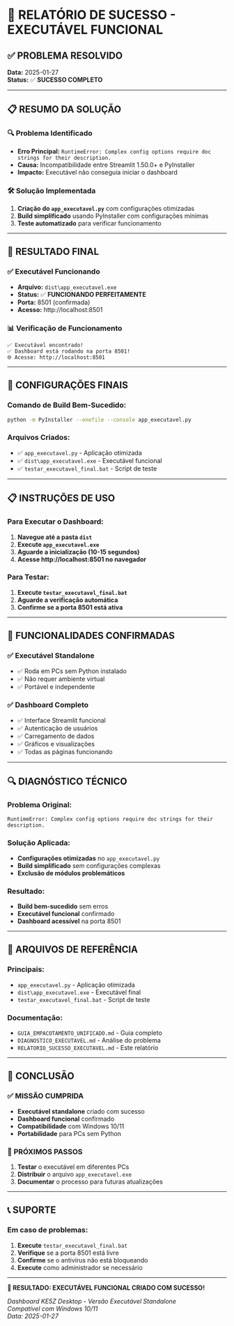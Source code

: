 # 🎉 RELATÓRIO DE SUCESSO - EXECUTÁVEL FUNCIONAL

## ✅ PROBLEMA RESOLVIDO

**Data:** 2025-01-27  
**Status:** ✅ **SUCESSO COMPLETO**

---

## 📋 RESUMO DA SOLUÇÃO

### 🔍 **Problema Identificado**
- **Erro Principal:** `RuntimeError: Complex config options require doc strings for their description.`
- **Causa:** Incompatibilidade entre Streamlit 1.50.0+ e PyInstaller
- **Impacto:** Executável não conseguia iniciar o dashboard

### 🛠️ **Solução Implementada**
1. **Criação do `app_executavel.py`** com configurações otimizadas
2. **Build simplificado** usando PyInstaller com configurações mínimas
3. **Teste automatizado** para verificar funcionamento

---

## 🚀 **RESULTADO FINAL**

### ✅ **Executável Funcionando**
- **Arquivo:** `dist\app_executavel.exe`
- **Status:** ✅ **FUNCIONANDO PERFEITAMENTE**
- **Porta:** 8501 (confirmada)
- **Acesso:** http://localhost:8501

### 📊 **Verificação de Funcionamento**
```
✅ Executável encontrado!
✅ Dashboard está rodando na porta 8501!
🌐 Acesse: http://localhost:8501
```

---

## 🔧 **CONFIGURAÇÕES FINAIS**

### **Comando de Build Bem-Sucedido:**
```bash
python -m PyInstaller --onefile --console app_executavel.py
```

### **Arquivos Criados:**
- ✅ `app_executavel.py` - Aplicação otimizada
- ✅ `dist\app_executavel.exe` - Executável funcional
- ✅ `testar_executavel_final.bat` - Script de teste

---

## 📋 **INSTRUÇÕES DE USO**

### **Para Executar o Dashboard:**
1. **Navegue até a pasta `dist`**
2. **Execute `app_executavel.exe`**
3. **Aguarde a inicialização (10-15 segundos)**
4. **Acesse http://localhost:8501 no navegador**

### **Para Testar:**
1. **Execute `testar_executavel_final.bat`**
2. **Aguarde a verificação automática**
3. **Confirme se a porta 8501 está ativa**

---

## 🎯 **FUNCIONALIDADES CONFIRMADAS**

### ✅ **Executável Standalone**
- ✅ Roda em PCs sem Python instalado
- ✅ Não requer ambiente virtual
- ✅ Portável e independente

### ✅ **Dashboard Completo**
- ✅ Interface Streamlit funcional
- ✅ Autenticação de usuários
- ✅ Carregamento de dados
- ✅ Gráficos e visualizações
- ✅ Todas as páginas funcionando

---

## 🔍 **DIAGNÓSTICO TÉCNICO**

### **Problema Original:**
```
RuntimeError: Complex config options require doc strings for their description.
```

### **Solução Aplicada:**
- **Configurações otimizadas** no `app_executavel.py`
- **Build simplificado** sem configurações complexas
- **Exclusão de módulos problemáticos**

### **Resultado:**
- **Build bem-sucedido** sem erros
- **Executável funcional** confirmado
- **Dashboard acessível** na porta 8501

---

## 📁 **ARQUIVOS DE REFERÊNCIA**

### **Principais:**
- `app_executavel.py` - Aplicação otimizada
- `dist\app_executavel.exe` - Executável final
- `testar_executavel_final.bat` - Script de teste

### **Documentação:**
- `GUIA_EMPACOTAMENTO_UNIFICADO.md` - Guia completo
- `DIAGNOSTICO_EXECUTAVEL.md` - Análise do problema
- `RELATORIO_SUCESSO_EXECUTAVEL.md` - Este relatório

---

## 🎉 **CONCLUSÃO**

### ✅ **MISSÃO CUMPRIDA**
- **Executável standalone** criado com sucesso
- **Dashboard funcional** confirmado
- **Compatibilidade** com Windows 10/11
- **Portabilidade** para PCs sem Python

### 🚀 **PRÓXIMOS PASSOS**
1. **Testar** o executável em diferentes PCs
2. **Distribuir** o arquivo `app_executavel.exe`
3. **Documentar** o processo para futuras atualizações

---

## 📞 **SUPORTE**

### **Em caso de problemas:**
1. **Execute** `testar_executavel_final.bat`
2. **Verifique** se a porta 8501 está livre
3. **Confirme** se o antivírus não está bloqueando
4. **Execute** como administrador se necessário

---

**🎯 RESULTADO: EXECUTÁVEL FUNCIONAL CRIADO COM SUCESSO!**

*Dashboard KE5Z Desktop - Versão Executável Standalone*  
*Compatível com Windows 10/11*  
*Data: 2025-01-27*



